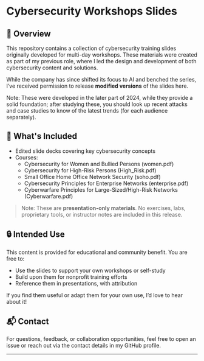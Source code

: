 # Cybersecurity Workshops Slides 

## 📌 Overview

This repository contains a collection of cybersecurity training slides originally developed for multi-day workshops. These materials were created as part of my previous role, where I led the design and development of both cybersecurity content and solutions.

While the company has since shifted its focus to AI and benched the series, I’ve received permission to release **modified versions** of the slides here. 

Note: These were developed in the later part of 2024, while they provide a solid foundation; after studying these, you should look up recent attacks and case studies to know of the latest trends (for each audience separately).
 
## 📂 What's Included

- Edited slide decks covering key cybersecurity concepts
- Courses:
  - Cybersecurity for Women and Bullied Persons (women.pdf)
  - Cybersecurity for High-Risk Persons (High_Risk.pdf)
  - Small Office Home Office Network Security (soho.pdf)
  - Cybersecurity Principles for Enterprise Networks (enterprise.pdf)
  - Cyberwarfare Principles for Large-Sized/High-Risk Networks (Cyberwarfare.pdf)

> Note: These are **presentation-only materials**. No exercises, labs, proprietary tools, or instructor notes are included in this release.

## 🔒 Intended Use

This content is provided for educational and community benefit. You are free to:
- Use the slides to support your own workshops or self-study
- Build upon them for nonprofit training efforts
- Reference them in presentations, with attribution

If you find them useful or adapt them for your own use, I’d love to hear about it!

## 📬 Contact

For questions, feedback, or collaboration opportunities, feel free to open an issue or reach out via the contact details in my GitHub profile.

---

